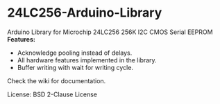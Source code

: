 # 24LC256-Arduino-Library
Arduino Library for Microchip 24LC256 256K I2C CMOS Serial EEPROM
**Features:**
 - Acknowledge pooling instead of delays.
 - All hardware features implemented in the library.
 - Buffer writing with wait for writing cycle.

Check the wiki for documentation.

License: BSD 2-Clause License
